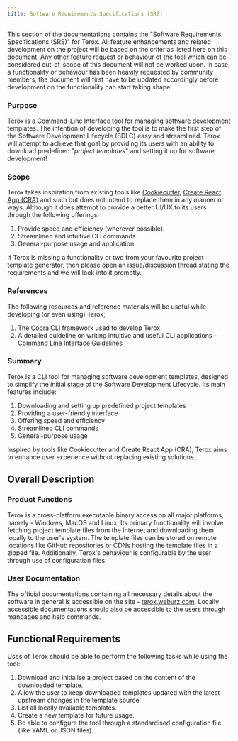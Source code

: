 ```yaml
---
title: Software Requirements Specifications (SRS)
---
```


This section of the documentations contains the "Software Requirements
Specifications (SRS)" for Terox. All feature enhancements and related
development on the project will be based on the criterias listed here on this
document. Any other feature request or behaviour of the tool which can be
considered out-of-scope of this document will not be worked upon. In case, a
functionality or behaviour has been heavily requested by community members, the
document will first have to be updated accordingly before development on the
functionality can start taking shape.

### Purpose

Terox is a Command-Line Interface tool for managing software development
templates. The intention of developing the tool is to make the first step of the
Software Development Lifecycle (SDLC) easy and streamlined. Terox will attempt
to achieve that goal by providing its users with an ability to download
predefined "_project templates_" and setting it up for software development!

### Scope

Terox takes inspiration from existing tools like
[Cookiecutter](https://cookiecutter.readthedocs.io),
[Create React App (CRA)](https://create-react-app.dev) and such but does not
intend to replace them in any manner or ways. Although it does attempt to
provide a better UI/UX to its users through the following offerings:

1. Provide speed and efficiency (wherever possible).
2. Streamlined and intuitive CLI commands.
3. General-purpose usage and application.

If Terox is missing a functionality or two from your favourite project template
generator, then please
[open an issue/discussion thread](https://github.com/Weburz/terox/issues/new)
stating the requirements and we will look into it promptly.

### References

The following resources and reference materials will be useful while developing
(or even using) Terox;

1. The [Cobra](https://cobra.dev) CLI framework used to develop Terox.
2. A detailed guideline on writing intuitive and useful CLI applications -
   [Command Line Interface Guidelines](https://clig.dev)

### Summary

Terox is a CLI tool for managing software development templates, designed to
simplify the initial stage of the Software Development Lifecycle. Its main
features include:

1. Downloading and setting up predefined project templates
2. Providing a user-friendly interface
3. Offering speed and efficiency
4. Streamlined CLI commands
5. General-purpose usage

Inspired by tools like Cookiecutter and Create React App (CRA), Terox aims to
enhance user experience without replacing existing solutions.

## Overall Description

### Product Functions

Terox is a cross-platform executable binary access on all major platforms,
namely - Windows, MacOS and Linux. Its primary functionality will involve
fetching project template files from the Internet and downloading them locally
to the user's system. The template files can be stored on remote locations like
GitHub repositories or CDNs hosting the template files in a zipped file.
Additionally, Terox's behaviour is configurable by the user through use of
configuration files.

### User Documentation

The official documentations containing all necessary details about the software
in general is accessible on the site -
[terox.weburz.com](https://terox.weburz.com). Locally accessible
documentations should also be accessible to the users through manpages and help
commands.

## Functional Requirements

Uses of Terox should be able to perform the following tasks while using the
tool:

1. Download and initialise a project based on the content of the downloaded
   template.
2. Allow the user to keep downloaded templates updated with the latest upstream
   changes in the template source.
3. List all locally available templates.
4. Create a new template for future usage.
5. Be able to configure the tool through a standardised configuration file (like
   YAML or JSON files).
